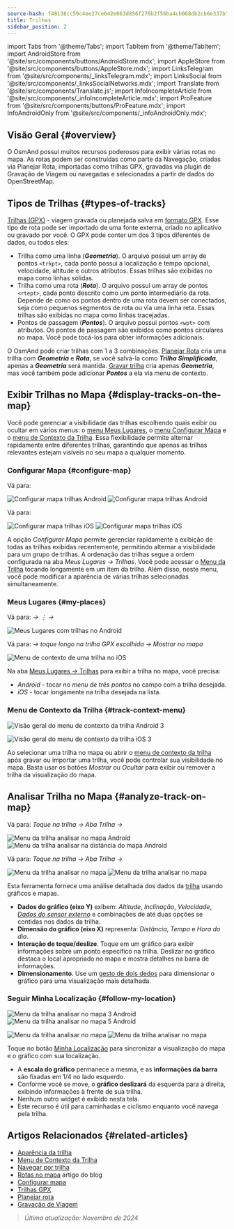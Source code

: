 ```yaml
---
source-hash: f48138cc59c4ee27ce642e063d856f276b2f56ba4cb068db2cb6e337b797c4c1
title: Trilhas
sidebar_position: 2
---
```

import Tabs from '@theme/Tabs';
import TabItem from '@theme/TabItem';
import AndroidStore from '@site/src/components/buttons/AndroidStore.mdx';
import AppleStore from '@site/src/components/buttons/AppleStore.mdx';
import LinksTelegram from '@site/src/components/_linksTelegram.mdx';
import LinksSocial from '@site/src/components/_linksSocialNetworks.mdx';
import Translate from '@site/src/components/Translate.js';
import InfoIncompleteArticle from '@site/src/components/_infoIncompleteArticle.mdx';
import ProFeature from '@site/src/components/buttons/ProFeature.mdx';
import InfoAndroidOnly from '@site/src/components/_infoAndroidOnly.mdx';



## Visão Geral {#overview}

O OsmAnd possui muitos recursos poderosos para exibir várias rotas no mapa. As rotas podem ser construídas como parte da Navegação, criadas via Planejar Rota, importadas como trilhas GPX, gravadas via plugin de Gravação de Viagem ou navegadas e selecionadas a partir de dados do OpenStreetMap.


## Tipos de Trilhas {#types-of-tracks}

[Trilhas (GPX)](#display-tracks-on-the-map) - viagem gravada ou planejada salva em [formato GPX](https://en.wikipedia.org/wiki/GPS_Exchange_Format). Esse tipo de rota pode ser importado de uma fonte externa, criado no aplicativo ou gravado por você. O GPX pode conter um dos 3 tipos diferentes de dados, ou todos eles:

- Trilha como uma linha (***Geometria***). O arquivo possui um array de pontos ```<trkpt>```, cada ponto possui a localização e tempo opcional, velocidade, altitude e outros atributos. Essas trilhas são exibidas no mapa como linhas sólidas.
- Trilha como uma rota (***Rota***). O arquivo possui um array de pontos ```<rtept>```, cada ponto descrito como um ponto intermediário da rota. Depende de como os pontos dentro de uma rota devem ser conectados, seja como pequenos segmentos de rota ou via uma linha reta. Essas trilhas são exibidas no mapa como linhas tracejadas.
- Pontos de passagem (***Pontos***). O arquivo possui pontos ```<wpt>``` com atributos. Os pontos de passagem são exibidos como pontos circulares no mapa. Você pode tocá-los para obter informações adicionais.

O OsmAnd pode criar trilhas com 1 a 3 combinações. [Planejar Rota](../../plan-route/create-route.md) cria uma trilha com ***Geometria*** e ***Rota***, se você salvá-la como ***Trilha Simplificada***, apenas a ***Geometria*** será mantida. [Gravar trilha](../../plugins/trip-recording.md#new-track-recording) cria apenas ***Geometria***, mas você também pode adicionar ***Pontos*** a ela via menu de contexto.


## Exibir Trilhas no Mapa {#display-tracks-on-the-map}

Você pode gerenciar a visibilidade das trilhas escolhendo quais exibir ou ocultar em vários menus: o [menu Meus Lugares](#my-places), o [menu Configurar Mapa](#configure-map) e o [menu de Contexto da Trilha](#track-context-menu). Essa flexibilidade permite alternar rapidamente entre diferentes trilhas, garantindo que apenas as trilhas relevantes estejam visíveis no seu mapa a qualquer momento.

### Configurar Mapa {#configure-map}

<Tabs groupId="operating-systems" queryString="current-os">

<TabItem value="android" label="Android">

Vá para: *<Translate android="true" ids="shared_string_menu,configure_map,shared_string_show,show_gpx"/>*

![Configurar mapa trilhas Android](@site/static/img/map/tracks_and_routes/tracks_and_routes_display_1_andr.png)   ![Configurar mapa trilhas Android](@site/static/img/map/tracks_and_routes/tracks_and_routes_display_andr.png)  

</TabItem>

<TabItem value="ios" label="iOS">

Vá para: *<Translate ios="true" ids="shared_string_menu,configure_map,shared_string_gpx_tracks"/>*

![Configurar mapa trilhas iOS](@site/static/img/personal/tracks/follow_track_1_ios.png)  ![Configurar mapa trilhas iOS](@site/static/img/personal/tracks/configure_map_track_menu_ios.png)

</TabItem>

</Tabs>

A opção *Configurar Mapa* permite gerenciar rapidamente a exibição de todas as trilhas exibidas recentemente, permitindo alternar a visibilidade para um grupo de trilhas. A ordenação das trilhas segue a ordem configurada na aba *Meus Lugares → Trilhas*. Você pode acessar o [Menu da Trilha](../../personal/tracks/manage-tracks.md#track-menu) tocando longamente em um item da trilha. Além disso, neste menu, você pode modificar a aparência de várias trilhas selecionadas simultaneamente.

### Meus Lugares {#my-places}

<Tabs groupId="operating-systems" queryString="current-os">

<TabItem value="android" label="Android">

Vá para: *<Translate android="true" ids="shared_string_menu,shared_string_my_places,shared_string_gpx_files"/> → &#8942; → <Translate android="true" ids="shared_string_show_on_map"/>*

![Meus Lugares com trilhas no Android](@site/static/img/personal/tracks/one_track_menu_andr.png)

</TabItem>

<TabItem value="ios" label="iOS">

Vá para: *<Translate ios="true" ids="shared_string_menu,shared_string_my_places,shared_string_gpx_tracks"/> → toque longo na trilha GPX escolhida → Mostrar no mapa*

![Menu de contexto de uma trilha no iOS](@site/static/img/personal/tracks/one_track_menu_ios.png)

</TabItem>

</Tabs>

Na aba [Meus Lugares *→* Trilhas](../../personal/tracks/manage-tracks.md#manage-tracks) para exibir a trilha no mapa, você precisa:

- *Android* - tocar no *menu de três pontos* no campo com a trilha desejada.
- *iOS* - tocar longamente na trilha desejada na lista.


### Menu de Contexto da Trilha {#track-context-menu}

<Tabs groupId="operating-systems" queryString="current-os">

<TabItem value="android" label="Android">

![Visão geral do menu de contexto da trilha Android 3](@site/static/img/personal/tracks/track_context_overview_andr_3.png)

</TabItem>

<TabItem value="ios" label="iOS">

![Visão geral do menu de contexto da trilha iOS 3](@site/static/img/personal/tracks/track_context_overview_ios_3.png)

</TabItem>

</Tabs>

Ao selecionar uma trilha no mapa ou abrir o [menu de contexto da trilha](./track-context-menu.md) após gravar ou importar uma trilha, você pode controlar sua visibilidade no mapa. Basta usar os botões *Mostrar* ou *Ocultar* para exibir ou remover a trilha da visualização do mapa.


## Analisar Trilha no Mapa {#analyze-track-on-map}

<Tabs groupId="operating-systems" queryString="current-os">

<TabItem value="android" label="Android">

Vá para: *Toque na trilha → Aba Trilha → <Translate android="true" ids="analyze_on_map"/>*  

![Menu da trilha analisar no mapa Android](@site/static/img/personal/tracks/analyze_track_on_map_andr.png)    ![Menu da trilha analisar na distância do mapa Android](@site/static/img/personal/tracks/analyze_track_on_map_distance_andr.png)

</TabItem>

<TabItem value="ios" label="iOS">

Vá para: *Toque na trilha → Aba Trilha → <Translate ios="true" ids="analyze_on_map"/>*  

![Menu da trilha analisar no mapa](@site/static/img/personal/tracks/track_analyze_ios.png)  ![Menu da trilha analisar no mapa ](@site/static/img/personal/tracks/track_analyze_on_map_ios.png)

</TabItem>

</Tabs>

Esta ferramenta fornece uma análise detalhada dos dados da [trilha](../../map/tracks/track-context-menu.md#options) usando gráficos e mapas.

- **Dados do gráfico (eixo Y)** exibem: *Altitude*, *Inclinação*, *Velocidade*, [*Dados do sensor externo*](../../plugins/external-sensors.md) e combinações de até duas opções se contidas nos dados da trilha.
- **Dimensão do gráfico (eixo X)** representa: *Distância*, *Tempo* e *Hora do dia*.
- **Interação de toque/deslize**. Toque em um gráfico para exibir informações sobre um ponto específico na trilha. Deslizar no gráfico destaca o local apropriado no mapa e mostra detalhes na barra de informações.
- **Dimensionamento**. Use um [gesto de dois dedos](../../map/interact-with-map.md#gestures) para dimensionar o gráfico para uma visualização mais detalhada.


### Seguir Minha Localização {#follow-my-location}

<Tabs groupId="operating-systems" queryString="current-os">

<TabItem value="android" label="Android">

![Menu da trilha analisar no mapa 3 Android](@site/static/img/personal/tracks/track_analyze_on_map_3_android.png) ![Menu da trilha analisar no mapa 5 Android](@site/static/img/personal/tracks/track_analyze_on_map_5_android.png)

</TabItem>

<TabItem value="ios" label="iOS">

![Menu da trilha analisar no mapa](@site/static/img/personal/tracks/track_follow_my_location_3_ios.png)  ![Menu da trilha analisar no mapa ](@site/static/img/personal/tracks/track_follow_my_location_4_ios.png)

</TabItem>

</Tabs>

Toque no botão [Minha Localização](../../map/interact-with-map.md#my-location-and-zoom) para sincronizar a visualização do mapa e o gráfico com sua localização.

- A **escala do gráfico** permanece a mesma, e as **informações da barra** são fixadas em 1/4 no lado esquerdo.
- Conforme você se move, o **gráfico deslizará** da esquerda para a direita, exibindo informações à frente de sua trilha.
- Nenhum outro widget é exibido nesta tela.
- Este recurso é útil para caminhadas e ciclismo enquanto você navega pela trilha.  


## Artigos Relacionados {#related-articles}

- [Aparência da trilha](./appearance.md)
- [Menu de Contexto da Trilha](./track-context-menu.md)
- [Navegar por trilha](../../navigation/setup/gpx-navigation.md)
- [Rotas no mapa](https://docs.osmand.net/blog/routes) artigo do blog
- [Configurar mapa](../../map/configure-map-menu.md)  
- [Trilhas GPX](../../personal/tracks/index.md)  
- [Planejar rota](../../plan-route/index.md)  
- [Gravação de Viagem](../../plugins/trip-recording.md)

> *Última atualização: Novembro de 2024*